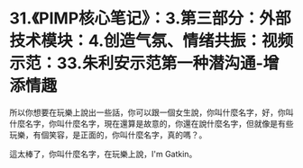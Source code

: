 # 31.《PIMP核心笔记》：3.第三部分：外部技术模块：4.创造气氛、情绪共振：视频示范：33.朱利安示范第一种潜沟通-增添情趣

所以你想要在玩樂上說出一些話，你可以跟一個女生說，你叫什麼名字，好，你叫什麼名字，你叫什麼名字，現在還算是故意的，你還在說什麼名字，但就像是有些玩樂，有個笑容，是正面的，你叫什麼名字，真的嗎？。

這太棒了，你叫什麼名字，在玩樂上說，I'm Gatkin。